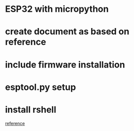 # ESP32 with micropython



# create document as based on reference

# include firmware installation 

# esptool.py setup 

# install rshell


[reference](https://www.youtube.com/watch?v=w15-EQASP_Y&list=PLKGiH5V9SS1hUz5Jh_35oTFM4wPZYA4sT&index=1)